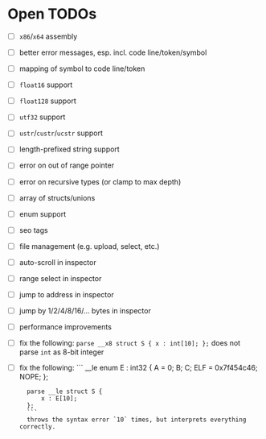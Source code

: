 # Open TODOs

- [ ] `x86`/`x64` assembly
- [ ] better error messages, esp. incl. code line/token/symbol
- [ ] mapping of symbol to code line/token
- [ ] `float16` support
- [ ] `float128` support
- [ ] `utf32` support
- [ ] `ustr`/`custr`/`ucstr` support
- [ ] length-prefixed string support
- [ ] error on out of range pointer
- [ ] error on recursive types (or clamp to max depth)
- [ ] array of structs/unions
- [ ] enum support
- [ ] seo tags
- [ ] file management (e.g. upload, select, etc.)
- [ ] auto-scroll in inspector
- [ ] range select in inspector
- [ ] jump to address in inspector
- [ ] jump by 1/2/4/8/16/... bytes in inspector
- [ ] performance improvements
- [ ] fix the following:
        ```
        parse __x8 struct S {
            x : int[10];
        };
        ```
        does not parse `int` as 8-bit integer
- [ ] fix the following:
        ```
        __le enum E : int32 {
            A = 0;
            B;
            C;
            ELF = 0x7f454c46;
            NOPE;
        };

        parse __le struct S {
            x : E[10];
        };
        ```
        throws the syntax error `10` times, but interprets everything correctly.